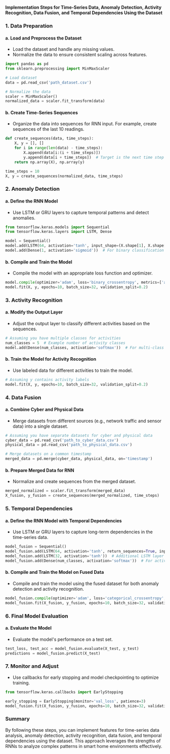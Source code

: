 **Implementation Steps for Time-Series Data, Anomaly Detection, Activity Recognition, Data Fusion, and Temporal Dependencies Using the Dataset**

### 1. Data Preparation

#### a. Load and Preprocess the Dataset
- Load the dataset and handle any missing values.
- Normalize the data to ensure consistent scaling across features.

```python
import pandas as pd
from sklearn.preprocessing import MinMaxScaler

# Load dataset
data = pd.read_csv('path_dataset.csv')

# Normalize the data
scaler = MinMaxScaler()
normalized_data = scaler.fit_transform(data)
```

#### b. Create Time-Series Sequences
- Organize the data into sequences for RNN input. For example, create sequences of the last 10 readings.

```python
def create_sequences(data, time_steps):
    X, y = [], []
    for i in range(len(data) - time_steps):
        X.append(data[i:(i + time_steps)])
        y.append(data[i + time_steps])  # Target is the next time step
    return np.array(X), np.array(y)

time_steps = 10
X, y = create_sequences(normalized_data, time_steps)
```

### 2. Anomaly Detection

#### a. Define the RNN Model
- Use LSTM or GRU layers to capture temporal patterns and detect anomalies.

```python
from tensorflow.keras.models import Sequential
from tensorflow.keras.layers import LSTM, Dense

model = Sequential()
model.add(LSTM(64, activation='tanh', input_shape=(X.shape[1], X.shape[2])))
model.add(Dense(1, activation='sigmoid'))  # For binary classification of anomalies
```

#### b. Compile and Train the Model
- Compile the model with an appropriate loss function and optimizer.

```python
model.compile(optimizer='adam', loss='binary_crossentropy', metrics=['accuracy'])
model.fit(X, y, epochs=10, batch_size=32, validation_split=0.2)
```

### 3. Activity Recognition

#### a. Modify the Output Layer
- Adjust the output layer to classify different activities based on the sequences.

```python
# Assuming you have multiple classes for activities
num_classes = 5  # Example number of activity classes
model.add(Dense(num_classes, activation='softmax'))  # For multi-class classification
```

#### b. Train the Model for Activity Recognition
- Use labeled data for different activities to train the model.

```python
# Assuming y contains activity labels
model.fit(X, y, epochs=10, batch_size=32, validation_split=0.2)
```

### 4. Data Fusion

#### a. Combine Cyber and Physical Data
- Merge datasets from different sources (e.g., network traffic and sensor data) into a single dataset.

```python
# Assuming you have separate datasets for cyber and physical data
cyber_data = pd.read_csv('path_to_cyber_data.csv')
physical_data = pd.read_csv('path_to_physical_data.csv')

# Merge datasets on a common timestamp
merged_data = pd.merge(cyber_data, physical_data, on='timestamp')
```

#### b. Prepare Merged Data for RNN
- Normalize and create sequences from the merged dataset.

```python
merged_normalized = scaler.fit_transform(merged_data)
X_fusion, y_fusion = create_sequences(merged_normalized, time_steps)
```

### 5. Temporal Dependencies

#### a. Define the RNN Model with Temporal Dependencies
- Use LSTM or GRU layers to capture long-term dependencies in the time-series data.

```python
model_fusion = Sequential()
model_fusion.add(LSTM(64, activation='tanh', return_sequences=True, input_shape=(X_fusion.shape[1], X_fusion.shape[2])))
model_fusion.add(LSTM(32, activation='tanh'))  # Additional LSTM layer for deeper learning
model_fusion.add(Dense(num_classes, activation='softmax'))  # For activity recognition
```

#### b. Compile and Train the Model on Fused Data
- Compile and train the model using the fused dataset for both anomaly detection and activity recognition.

```python
model_fusion.compile(optimizer='adam', loss='categorical_crossentropy', metrics=['accuracy'])
model_fusion.fit(X_fusion, y_fusion, epochs=10, batch_size=32, validation_split=0.2)
```

### 6. Final Model Evaluation

#### a. Evaluate the Model
- Evaluate the model's performance on a test set.

```python
test_loss, test_acc = model_fusion.evaluate(X_test, y_test)
predictions = model_fusion.predict(X_test)
```

### 7. Monitor and Adjust
- Use callbacks for early stopping and model checkpointing to optimize training.

```python
from tensorflow.keras.callbacks import EarlyStopping

early_stopping = EarlyStopping(monitor='val_loss', patience=3)
model_fusion.fit(X_fusion, y_fusion, epochs=10, batch_size=32, validation_split=0.2, callbacks=[early_stopping])
```

### Summary
By following these steps, you can implement features for time-series data analysis, anomaly detection, activity recognition, data fusion, and temporal dependencies using the dataset. This approach leverages the strengths of RNNs to analyze complex patterns in smart home environments effectively.
